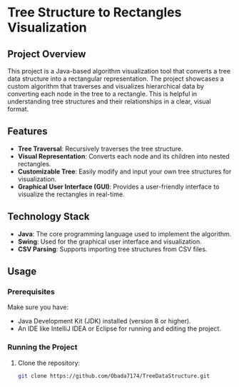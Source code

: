 # Tree Structure to Rectangles Visualization

## Project Overview
This project is a Java-based algorithm visualization tool that converts a tree data structure into a rectangular representation. The project showcases a custom algorithm that traverses and visualizes hierarchical data by converting each node in the tree to a rectangle. This is helpful in understanding tree structures and their relationships in a clear, visual format.

## Features
- **Tree Traversal**: Recursively traverses the tree structure.
- **Visual Representation**: Converts each node and its children into nested rectangles.
- **Customizable Tree**: Easily modify and input your own tree structures for visualization.
- **Graphical User Interface (GUI)**: Provides a user-friendly interface to visualize the rectangles in real-time.

## Technology Stack
- **Java**: The core programming language used to implement the algorithm.
- **Swing**: Used for the graphical user interface and visualization.
- **CSV Parsing**: Supports importing tree structures from CSV files.

## Usage

### Prerequisites
Make sure you have:
- Java Development Kit (JDK) installed (version 8 or higher).
- An IDE like IntelliJ IDEA or Eclipse for running and editing the project.

### Running the Project
1. Clone the repository:
   ```bash
   git clone https://github.com/Obada7174/TreeDataStructure.git
